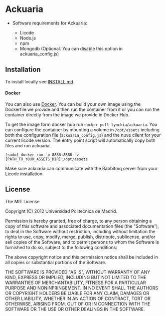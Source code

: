 # Ackuaria

- Software requirements for Ackuaria:

	+ Licode
	+ Node.js
	+ npm
	+ Mongodb (Optional. You can disable this option in ackuaria_config.js)


## Installation

To install locally see [INSTALL.md](INSTALL.md)

#### Docker
You can also use [Docker](https://www.docker.com/).
You can build your own image using the Dockerfile we provide and then run the container from it or you can run the container directly from the image we provide in Docker Hub.

To get the image form docker hub run `docker pull lynckia/ackuaria`. You can configure the container by mounting a volume in `/opt/assets` including both the configuration file (`ackuaria_config.js`) and the nuve client for your current licode version. The entry point script will automatically copy both files and run ackuaria.

`[sudo] docker run -p 8888:8888 -v [PATH_TO_YOUR_ASSETS_DIR]:/opt/assets`

Make sure ackuaria can communicate with the Rabbitmq server from your Licode installation


## License

The MIT License

Copyright (C) 2012 Universidad Politecnica de Madrid.

Permission is hereby granted, free of charge, to any person obtaining a copy of this software and associated documentation files (the "Software"), to deal in the Software without restriction, including without limitation the rights to use, copy, modify, merge, publish, distribute, sublicense, and/or sell copies of the Software, and to permit persons to whom the Software is furnished to do so, subject to the following conditions:

The above copyright notice and this permission notice shall be included in all copies or substantial portions of the Software.

THE SOFTWARE IS PROVIDED "AS IS", WITHOUT WARRANTY OF ANY KIND, EXPRESS OR IMPLIED, INCLUDING BUT NOT LIMITED TO THE WARRANTIES OF MERCHANTABILITY, FITNESS FOR A PARTICULAR PURPOSE AND NONINFRINGEMENT. IN NO EVENT SHALL THE AUTHORS OR COPYRIGHT HOLDERS BE LIABLE FOR ANY CLAIM, DAMAGES OR OTHER LIABILITY, WHETHER IN AN ACTION OF CONTRACT, TORT OR OTHERWISE, ARISING FROM, OUT OF OR IN CONNECTION WITH THE SOFTWARE OR THE USE OR OTHER DEALINGS IN THE SOFTWARE.
